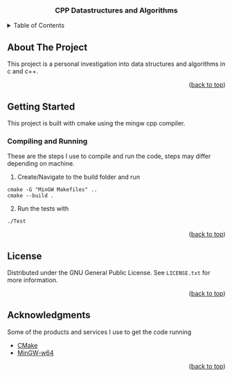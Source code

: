 <div align="center">

  <h3 align="center">CPP Datastructures and Algorithms</h3>

</div>



<!-- TABLE OF CONTENTS -->
<details>
  <summary>Table of Contents</summary>
  <ol>
    <li>
      <a href="#about-the-project">About The Project</a>
    </li>
    <li>
      <a href="#getting-started">Getting Started</a>
      <ul>
        <li><a href="#compiling-and-running">Compiling and Running</a></li>
      </ul>
    </li>
    <li><a href="#license">License</a></li>
    <li><a href="#acknowledgments">Acknowledgments</a></li>
  </ol>
</details>



<!-- ABOUT THE PROJECT -->
## About The Project

This project is a personal investigation into data structures and algorithms in c and c++.

<p align="right">(<a href="#readme-top">back to top</a>)</p>


<!-- GETTING STARTED -->
## Getting Started

This project is built with cmake using the mingw cpp compiler.

### Compiling and Running

These are the steps I use to compile and run the code, steps may differ depending on machine.

1. Create/Navigate to the build folder and run

  ```
  cmake -G "MinGW Makefiles" ..
  cmake --build .
  ```

2. Run the tests with

  ```
  ./Test
  ```

<p align="right">(<a href="#readme-top">back to top</a>)</p>


<!-- LICENSE -->
## License

Distributed under the GNU General Public License. See `LICENSE.txt` for more information.

<p align="right">(<a href="#readme-top">back to top</a>)</p>



<!-- ACKNOWLEDGMENTS -->
## Acknowledgments

Some of the products and services I use to get the code running

* [CMake](https://cmake.org/download/)
* [MinGW-w64](https://www.mingw-w64.org/)

<p align="right">(<a href="#readme-top">back to top</a>)</p>